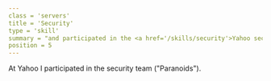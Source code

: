 ```yaml
---
class = 'servers'
title = 'Security'
type = 'skill'
summary = "and participated in the <a href='/skills/security'>Yahoo security team</a>"
position = 5
---
```


At Yahoo I participated in the security team ("Paranoids").
